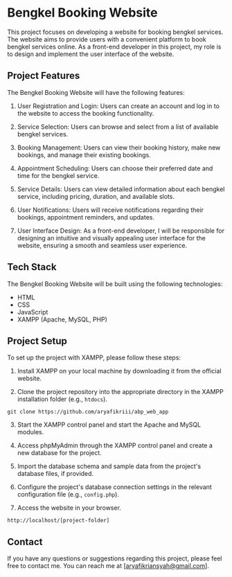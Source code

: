 # Bengkel Booking Website

This project focuses on developing a website for booking bengkel services. The website aims to provide users with a convenient platform to book bengkel services online. As a front-end developer in this project, my role is to design and implement the user interface of the website.

## Project Features

The Bengkel Booking Website will have the following features:

1. User Registration and Login: Users can create an account and log in to the website to access the booking functionality.

2. Service Selection: Users can browse and select from a list of available bengkel services.

3. Booking Management: Users can view their booking history, make new bookings, and manage their existing bookings.

4. Appointment Scheduling: Users can choose their preferred date and time for the bengkel service.

5. Service Details: Users can view detailed information about each bengkel service, including pricing, duration, and available slots.

6. User Notifications: Users will receive notifications regarding their bookings, appointment reminders, and updates.

7. User Interface Design: As a front-end developer, I will be responsible for designing an intuitive and visually appealing user interface for the website, ensuring a smooth and seamless user experience.

## Tech Stack

The Bengkel Booking Website will be built using the following technologies:

- HTML
- CSS
- JavaScript
- XAMPP (Apache, MySQL, PHP)

## Project Setup

To set up the project with XAMPP, please follow these steps:

1. Install XAMPP on your local machine by downloading it from the official website.

2. Clone the project repository into the appropriate directory in the XAMPP installation folder (e.g., `htdocs`).

```
git clone https://github.com/aryafikriii/abp_web_app
```

3. Start the XAMPP control panel and start the Apache and MySQL modules.

4. Access phpMyAdmin through the XAMPP control panel and create a new database for the project.

5. Import the database schema and sample data from the project's database files, if provided.

6. Configure the project's database connection settings in the relevant configuration file (e.g., `config.php`).

7. Access the website in your browser.

```
http://localhost/[project-folder]
```

## Contact

If you have any questions or suggestions regarding this project, please feel free to contact me. You can reach me at [aryafikriansyah@gmail.com].

